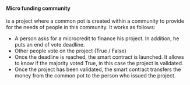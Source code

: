#### Micro funding community 
is a project where a common pot is created within a community to provide for the needs of people in this community.
It works as follows:
- A person asks for a microcredit to finance his project. In addition, he puts an end of vote deadline.
- Other people vote on the project (True / False)
- Once the deadline is reached, the smart contract is launched. It allows to know if the majority voted True, in this case the project is validated.
- Once the project has been validated, the smart contract transfers the money from the common pot to the person who issued the project.
